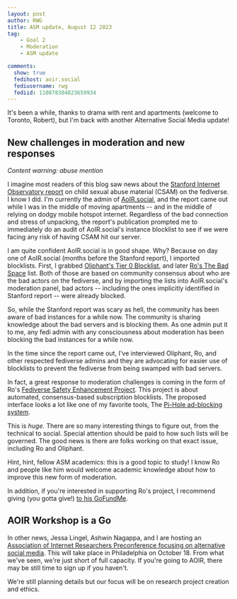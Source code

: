 ```yaml
---
layout: post
author: RWG
title: ASM update, August 12 2023
tag:
    - Goal 2
    - Moderation
    - ASM update

comments:
  show: true
  fedihost: aoir.social
  fediusername: rwg
  fediid: 110878304823659934
---
```


It's been a while, thanks to drama with rent and apartments (welcome to Toronto, Robert), but I'm back with another Alternative Social Media update!

<!-- more -->

## New challenges in moderation and new responses

*Content warning: abuse mention*

I imagine most readers of this blog saw news about the [Stanford Internet Observatory report](https://cyber.fsi.stanford.edu/io/news/addressing-child-exploitation-federated-social-media) on child sexual abuse material (CSAM) on the fediverse. I know I did. I'm currently the admin of [AoIR.social](https://aoir.social/), and the report came out while I was in the middle of moving apartments -- and in the middle of relying on dodgy mobile hotspot internet. Regardless of the bad connection and stress of unpacking, the report's publication prompted me to immediately do an audit of AoIR.social's instance blocklist to see if we were facing any risk of having CSAM hit our server.

I am quite confident AoIR.social is in good shape. Why? Because on day one of AoIR.social (months before the Stanford report), I imported blocklists. First, I grabbed [Oliphant's Tier 0 Blocklist](https://codeberg.org/oliphant/blocklists), and later [Ro's The Bad Space](https://thebad.space/) list. Both of those are based on community consensus about who are the bad actors on the fediverse, and by importing the lists into AoIR.social's moderation panel, bad actors -- including the ones implicitly identified in Stanford report -- were already blocked.

So, while the Stanford report was scary as hell, the community has been aware of bad instances for a while now. The community is sharing knowledge about the bad servers and is blocking them. As one admin put it to me, any fedi admin with any consciousness about moderation has been blocking the bad instances for a while now.

In the time since the report came out, I've interviewed Oliphant, Ro, and other respected fediverse admins and they are advocating for easier use of blocklists to prevent the fediverse from being swamped with bad servers.

In fact, a great response to moderation challenges is coming in the form of Ro's [Fediverse Safety Enhancement Project](https://nivenly.org/docs/papers/fsep/). This project is about automated, consensus-based subscription blocklists. The proposed interface looks a lot like one of my favorite tools, The [Pi-Hole ad-blocking system](https://pi-hole.net/).

This is *huge.* There are so many interesting things to figure out, from the technical to social. Special attention should be paid to how such lists will be governed. The good news is there are folks working on that exact issue, including Ro and Oliphant.

Hint, hint, fellow ASM academics: this is a good topic to study! I know Ro and people like him would welcome academic knowledge about how to improve this new form of moderation.

In addition, if you're interested in supporting Ro's project, I recommend giving (you gotta give!) [to his GoFundMe](https://www.gofundme.com/f/a-new-way-to-social-media).

## AOIR Workshop is a Go
In other news, Jessa Lingel, Ashwin Nagappa, and I are hosting an [Association of Internet Researchers Preconference focusing on alternative social media](https://aoir.org/aoir2023/preconfworkshops/). This will take place in Philadelphia on October 18. From what we've seen, we're just short of full capacity. If you're going to AOIR, there may be still time to sign up if you haven't.

We're still planning details but our focus will be on research project creation and ethics.
